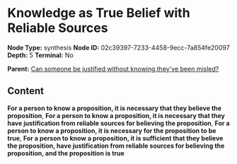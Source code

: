 # Knowledge as True Belief with Reliable Sources

**Node Type:** synthesis
**Node ID:** 02c39397-7233-4458-9ecc-7a854fe20097
**Depth:** 5
**Terminal:** No

**Parent:** [Can someone be justified without knowing they've been misled?](can-someone-be-justified-without-knowing-theyve-been-misled-antithesis-a832ed30-03a6-4b0f-8b04-ad47f769cf34.md)

## Content

**For a person to know a proposition, it is necessary that they believe the proposition**, **For a person to know a proposition, it is necessary that they have justification from reliable sources for believing the proposition**, **For a person to know a proposition, it is necessary for the proposition to be true**, **For a person to know a proposition, it is sufficient that they believe the proposition, have justification from reliable sources for believing the proposition, and the proposition is true**
